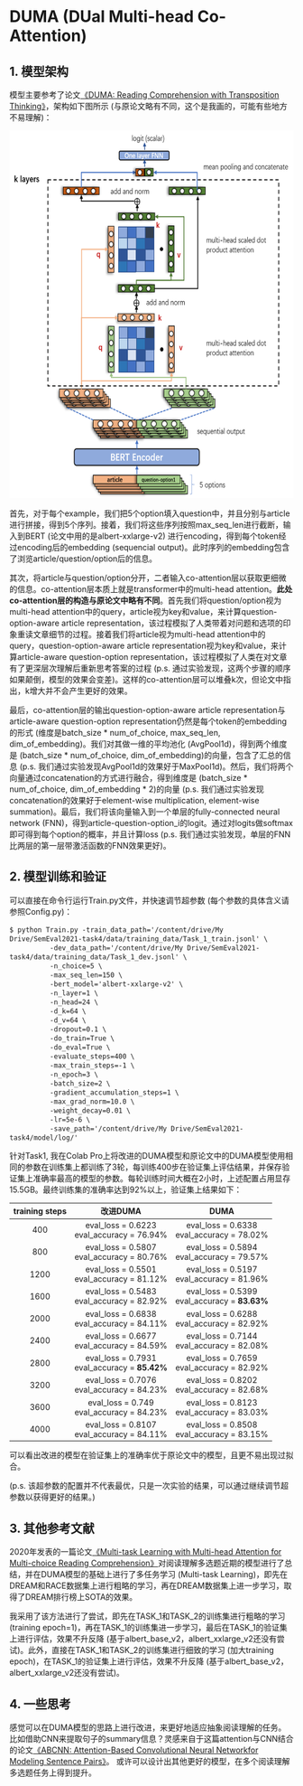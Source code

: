 # DUMA (DUal Multi-head Co-Attention)
## 1. 模型架构
模型主要参考了论文[《DUMA: Reading Comprehension with Transposition Thinking》](https://arxiv.org/pdf/2001.09415.pdf)，架构如下图所示 (与原论文略有不同，这个是我画的，可能有些地方不易理解)：

<img src="https://github.com/zzshou/RCAM/blob/master/DUMA/model%20architecture.png" width="650" height="650">

首先，对于每个example，我们把5个option填入question中，并且分别与article进行拼接，得到5个序列。接着，我们将这些序列按照max_seq_len进行截断，输入到BERT (论文中用的是albert-xxlarge-v2) 进行encoding，得到每个token经过encoding后的embedding (sequencial output)。此时序列的embedding包含了浏览article/question/option后的信息。

其次，将article与question/option分开，二者输入co-attention层以获取更细微的信息。co-attention层本质上就是transformer中的multi-head attention。**此处co-attention层的构造与原论文中略有不同**。首先我们将question/option视为multi-head attention中的query，article视为key和value，来计算question-option-aware article representation，该过程模拟了人类带着对问题和选项的印象重读文章细节的过程。接着我们将article视为multi-head attention中的query，question-option-aware article representation视为key和value，来计算article-aware question-option representation，该过程模拟了人类在对文章有了更深层次理解后重新思考答案的过程 (p.s. 通过实验发现，这两个步骤的顺序如果颠倒，模型的效果会变差)。这样的co-attention层可以堆叠k次，但论文中指出，k增大并不会产生更好的效果。

最后，co-attention层的输出question-option-aware article representation与article-aware question-option representation仍然是每个token的embedding的形式 (维度是batch_size * num_of_choice, max_seq_len, dim_of_embedding)。我们对其做一维的平均池化 (AvgPool1d)，得到两个维度是 (batch_size * num_of_choice, dim_of_embedding)的向量，包含了汇总的信息 (p.s. 我们通过实验发现AvgPool1d的效果好于MaxPool1d)。然后，我们将两个向量通过concatenation的方式进行融合，得到维度是 (batch_size * num_of_choice, dim_of_embedding * 2)的向量 (p.s. 我们通过实验发现concatenation的效果好于element-wise multiplication, element-wise summation)。最后，我们将该向量输入到一个单层的fully-connected neural network (FNN)，得到article-question-option_i的logit。通过对logits做softmax即可得到每个option的概率，并且计算loss (p.s. 我们通过实验发现，单层的FNN比两层的第一层带激活函数的FNN效果更好)。

## 2. 模型训练和验证
可以直接在命令行运行Train.py文件，并快速调节超参数 (每个参数的具体含义请参照Config.py)：
```
$ python Train.py -train_data_path='/content/drive/My Drive/SemEval2021-task4/data/training_data/Task_1_train.jsonl' \
          -dev_data_path='/content/drive/My Drive/SemEval2021-task4/data/training_data/Task_1_dev.jsonl' \
          -n_choice=5 \
          -max_seq_len=150 \
          -bert_model='albert-xxlarge-v2' \
          -n_layer=1 \
          -n_head=24 \
          -d_k=64 \
          -d_v=64 \
          -dropout=0.1 \
          -do_train=True \  
          -do_eval=True \
          -evaluate_steps=400 \
          -max_train_steps=-1 \
          -n_epoch=3 \
          -batch_size=2 \
          -gradient_accumulation_steps=1 \
          -max_grad_norm=10.0 \
          -weight_decay=0.01 \
          -lr=5e-6 \
          -save_path='/content/drive/My Drive/SemEval2021-task4/model/log/'
```
针对Task1, 我在Colab Pro上将改进的DUMA模型和原论文中的DUMA模型使用相同的参数在训练集上都训练了3轮，每训练400步在验证集上评估结果，并保存验证集上准确率最高的模型的参数。每轮训练时间大概在2小时，上述配置占用显存15.5GB。最终训练集的准确率达到92%以上，验证集上结果如下：  

|          training steps          |          改进DUMA          | DUMA |
|:-----------------------:|:-----:|:-----:|
|  400  |  eval_loss = 0.6223<br>eval_accuracy = 76.94% | eval_loss = 0.6338<br>eval_accuracy = 78.02% |
|  800  |  eval_loss = 0.5807<br>eval_accuracy = 80.76% | eval_loss = 0.5894<br>eval_accuracy = 79.57% |
| 1200 |  eval_loss = 0.5501<br>eval_accuracy = 81.12% | eval_loss = 0.5197<br>eval_accuracy = 81.96% |
| 1600 |  eval_loss = 0.5483<br>eval_accuracy = 82.92% | eval_loss = 0.5399<br>eval_accuracy = **83.63%** |
|      2000     |  eval_loss = 0.6838<br>eval_accuracy = 84.11% | eval_loss = 0.6288<br>eval_accuracy = 82.92% |
|      2400     |  eval_loss = 0.6677<br>eval_accuracy = 84.59% | eval_loss = 0.7144<br>eval_accuracy = 82.08% |
|       2800      |  eval_loss = 0.7931<br>eval_accuracy = **85.42%** | eval_loss = 0.7659<br>eval_accuracy = 82.92% |
|       3200      |  eval_loss = 0.7076<br>eval_accuracy = 84.23% | eval_loss = 0.8202<br>eval_accuracy = 82.68% |
|      3600      |  eval_loss = 0.749<br>eval_accuracy = 84.23% | eval_loss = 0.8123<br>eval_accuracy = 83.03% |
|      4000      |   eval_loss = 0.8107<br>eval_accuracy = 84.11%  | eval_loss = 0.8508<br>eval_accuracy = 83.15% |

可以看出改进的模型在验证集上的准确率优于原论文中的模型，且更不易出现过拟合。

(p.s. 该超参数的配置并不代表最优，只是一次实验的结果，可以通过继续调节超参数以获得更好的结果。)


## 3. 其他参考文献
2020年发表的一篇论文[《Multi-task Learning with Multi-head Attention for Multi-choice Reading Comprehension》](https://arxiv.org/pdf/2003.04992.pdf)对阅读理解多选题近期的模型进行了总结，并在DUMA模型的基础上进行了多任务学习 (Multi-task Learning)，即先在DREAM和RACE数据集上进行粗略的学习，再在DREAM数据集上进一步学习，取得了DREAM排行榜上SOTA的效果。

我采用了该方法进行了尝试，即先在TASK_1和TASK_2的训练集进行粗略的学习(training epoch=1)，再在TASK_1的训练集进一步学习，最后在TASK_1的验证集上进行评估，效果不升反降 (基于albert_base_v2，albert_xxlarge_v2还没有尝试)。此外，直接在TASK_1和TASK_2的训练集进行细致的学习 (加大training epoch)，在TASK_1的验证集上进行评估，效果不升反降 (基于albert_base_v2，albert_xxlarge_v2还没有尝试)。

## 4. 一些思考
感觉可以在DUMA模型的思路上进行改进，来更好地适应抽象阅读理解的任务。比如借助CNN来提取句子的summary信息？灵感来自于这篇attention与CNN结合的论文[《ABCNN: Attention-Based Convolutional Neural Networkfor Modeling Sentence Pairs》](https://arxiv.org/pdf/1512.05193.pdf)。 或许可以设计出其他更好的模型，在多个阅读理解多选题任务上得到提升。
